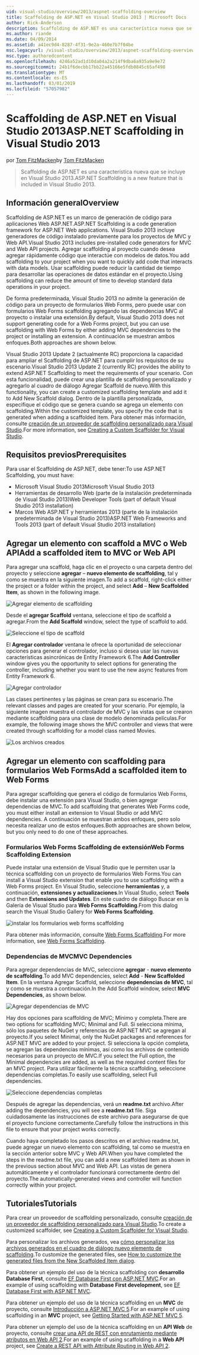 ```yaml
---
uid: visual-studio/overview/2013/aspnet-scaffolding-overview
title: Scaffolding de ASP.NET en Visual Studio 2013 | Microsoft Docs
author: Rick-Anderson
description: Scaffolding de ASP.NET es una característica nueva que se incluye en Visual Studio 2013.
ms.author: riande
ms.date: 04/09/2014
ms.assetid: a41ec9d4-8287-4f31-9e2a-460e7b7f04be
msc.legacyurl: /visual-studio/overview/2013/aspnet-scaffolding-overview
msc.type: authoredcontent
ms.openlocfilehash: 4246a52ad1d10da04a2a214f9dba6a935a9e9e72
ms.sourcegitcommit: 24b1f6decbb17bb22a45166e5fdb0845c65af498
ms.translationtype: MT
ms.contentlocale: es-ES
ms.lasthandoff: 03/01/2019
ms.locfileid: "57057982"
---
```

<a name="aspnet-scaffolding-in-visual-studio-2013"></a><span data-ttu-id="f7d74-103">Scaffolding de ASP.NET en Visual Studio 2013</span><span class="sxs-lookup"><span data-stu-id="f7d74-103">ASP.NET Scaffolding in Visual Studio 2013</span></span>
====================
<span data-ttu-id="f7d74-104">por [Tom FitzMacken](https://github.com/tfitzmac)</span><span class="sxs-lookup"><span data-stu-id="f7d74-104">by [Tom FitzMacken](https://github.com/tfitzmac)</span></span>

> <span data-ttu-id="f7d74-105">Scaffolding de ASP.NET es una característica nueva que se incluye en Visual Studio 2013.</span><span class="sxs-lookup"><span data-stu-id="f7d74-105">ASP.NET Scaffolding is a new feature that is included in Visual Studio 2013.</span></span>


## <a name="overview"></a><span data-ttu-id="f7d74-106">Información general</span><span class="sxs-lookup"><span data-stu-id="f7d74-106">Overview</span></span>

<span data-ttu-id="f7d74-107">Scaffolding de ASP.NET es un marco de generación de código para aplicaciones Web ASP.NET.</span><span class="sxs-lookup"><span data-stu-id="f7d74-107">ASP.NET Scaffolding is a code generation framework for ASP.NET Web applications.</span></span> <span data-ttu-id="f7d74-108">Visual Studio 2013 incluye generadores de código instalado previamente para los proyectos de MVC y Web API.</span><span class="sxs-lookup"><span data-stu-id="f7d74-108">Visual Studio 2013 includes pre-installed code generators for MVC and Web API projects.</span></span> <span data-ttu-id="f7d74-109">Agregar scaffolding al proyecto cuando desea agregar rápidamente código que interactúe con modelos de datos.</span><span class="sxs-lookup"><span data-stu-id="f7d74-109">You add scaffolding to your project when you want to quickly add code that interacts with data models.</span></span> <span data-ttu-id="f7d74-110">Usar scaffolding puede reducir la cantidad de tiempo para desarrollar las operaciones de datos estándar en el proyecto.</span><span class="sxs-lookup"><span data-stu-id="f7d74-110">Using scaffolding can reduce the amount of time to develop standard data operations in your project.</span></span>

<span data-ttu-id="f7d74-111">De forma predeterminada, Visual Studio 2013 no admite la generación de código para un proyecto de formularios Web Forms, pero puede usar con formularios Web Forms scaffolding agregando las dependencias MVC al proyecto o instalar una extensión.</span><span class="sxs-lookup"><span data-stu-id="f7d74-111">By default, Visual Studio 2013 does not support generating code for a Web Forms project, but you can use scaffolding with Web Forms by either adding MVC dependencies to the project or installing an extension.</span></span> <span data-ttu-id="f7d74-112">A continuación se muestran ambos enfoques.</span><span class="sxs-lookup"><span data-stu-id="f7d74-112">Both approaches are shown below.</span></span>

<span data-ttu-id="f7d74-113">Visual Studio 2013 Update 2 (actualmente RC) proporciona la capacidad para ampliar el Scaffolding de ASP.NET para cumplir los requisitos de su escenario.</span><span class="sxs-lookup"><span data-stu-id="f7d74-113">Visual Studio 2013 Update 2 (currently RC) provides the ability to extend ASP.NET Scaffolding to meet the requirements of your scenario.</span></span> <span data-ttu-id="f7d74-114">Con esta funcionalidad, puede crear una plantilla de scaffolding personalizado y agregarlo al cuadro de diálogo Agregar Scaffold de nuevo.</span><span class="sxs-lookup"><span data-stu-id="f7d74-114">With this functionality, you can create a customized scaffolding template and add it to Add New Scaffold dialog.</span></span> <span data-ttu-id="f7d74-115">Dentro de la plantilla personalizada, especifique el código que se genera cuando se agrega un elemento con scaffolding.</span><span class="sxs-lookup"><span data-stu-id="f7d74-115">Within the customized template, you specify the code that is generated when adding a scaffolded item.</span></span> <span data-ttu-id="f7d74-116">Para obtener más información, consulte [creación de un proveedor de scaffolding personalizado para Visual Studio](https://go.microsoft.com/fwlink/p/?LinkId=395029).</span><span class="sxs-lookup"><span data-stu-id="f7d74-116">For more information, see [Creating a Custom Scaffolder for Visual Studio](https://go.microsoft.com/fwlink/p/?LinkId=395029).</span></span>

## <a name="prerequisites"></a><span data-ttu-id="f7d74-117">Requisitos previos</span><span class="sxs-lookup"><span data-stu-id="f7d74-117">Prerequisites</span></span>

<span data-ttu-id="f7d74-118">Para usar el Scaffolding de ASP.NET, debe tener:</span><span class="sxs-lookup"><span data-stu-id="f7d74-118">To use ASP.NET Scaffolding, you must have:</span></span>

- <span data-ttu-id="f7d74-119">Microsoft Visual Studio 2013</span><span class="sxs-lookup"><span data-stu-id="f7d74-119">Microsoft Visual Studio 2013</span></span>
- <span data-ttu-id="f7d74-120">Herramientas de desarrollo Web (parte de la instalación predeterminada de Visual Studio 2013)</span><span class="sxs-lookup"><span data-stu-id="f7d74-120">Web Developer Tools (part of default Visual Studio 2013 installation)</span></span>
- <span data-ttu-id="f7d74-121">Marcos Web ASP.NET y herramientas 2013 (parte de la instalación predeterminada de Visual Studio 2013)</span><span class="sxs-lookup"><span data-stu-id="f7d74-121">ASP.NET Web Frameworks and Tools 2013 (part of default Visual Studio 2013 installation)</span></span>

## <a name="add-a-scaffolded-item-to-mvc-or-web-api"></a><span data-ttu-id="f7d74-122">Agregar un elemento con scaffold a MVC o Web API</span><span class="sxs-lookup"><span data-stu-id="f7d74-122">Add a scaffolded item to MVC or Web API</span></span>

<span data-ttu-id="f7d74-123">Para agregar una scaffold, haga clic en el proyecto o una carpeta dentro del proyecto y seleccione **agregar** – **nuevo elemento de scaffolding**, tal y como se muestra en la siguiente imagen.</span><span class="sxs-lookup"><span data-stu-id="f7d74-123">To add a scaffold, right-click either the project or a folder within the project, and select **Add** – **New Scaffolded Item**, as shown in the following image.</span></span>

![Agregar elemento de scaffolding](aspnet-scaffolding-overview/_static/image1.png)

<span data-ttu-id="f7d74-125">Desde el **agregar Scaffold** ventana, seleccione el tipo de scaffold a agregar.</span><span class="sxs-lookup"><span data-stu-id="f7d74-125">From the **Add Scaffold** window, select the type of scaffold to add.</span></span>

![Seleccione el tipo de scaffold](aspnet-scaffolding-overview/_static/image2.png)

<span data-ttu-id="f7d74-127">El **Agregar controlador** ventana le ofrece la oportunidad de seleccionar opciones para generar el controlador, incluso si desea usar las nuevas características asincrónicas de Entity Framework 6.</span><span class="sxs-lookup"><span data-stu-id="f7d74-127">The **Add Controller** window gives you the opportunity to select options for generating the controller, including whether you want to use the new async features from Entity Framework 6.</span></span>

![Agregar controlador](aspnet-scaffolding-overview/_static/image3.png)

<span data-ttu-id="f7d74-129">Las clases pertinentes y las páginas se crean para su escenario.</span><span class="sxs-lookup"><span data-stu-id="f7d74-129">The relevant classes and pages are created for your scenario.</span></span> <span data-ttu-id="f7d74-130">Por ejemplo, la siguiente imagen muestra el controlador de MVC y las vistas que se crearon mediante scaffolding para una clase de modelo denominada películas.</span><span class="sxs-lookup"><span data-stu-id="f7d74-130">For example, the following image shows the MVC controller and views that were created through scaffolding for a model class named Movies.</span></span>

![Los archivos creados](aspnet-scaffolding-overview/_static/image4.png)

## <a name="add-a-scaffolded-item-to-web-forms"></a><span data-ttu-id="f7d74-132">Agregar un elemento con scaffolding para formularios Web Forms</span><span class="sxs-lookup"><span data-stu-id="f7d74-132">Add a scaffolded item to Web Forms</span></span>

<span data-ttu-id="f7d74-133">Para agregar scaffolding que genera el código de formularios Web Forms, debe instalar una extensión para Visual Studio, o bien agregar dependencias de MVC.</span><span class="sxs-lookup"><span data-stu-id="f7d74-133">To add scaffolding that generates Web Forms code, you must either install an extension to Visual Studio or add MVC dependencies.</span></span> <span data-ttu-id="f7d74-134">A continuación se muestran ambos enfoques, pero solo necesita realizar uno de estos enfoques.</span><span class="sxs-lookup"><span data-stu-id="f7d74-134">Both approaches are shown below, but you only need to do one of these approaches.</span></span>

### <a name="web-forms-scaffolding-extension"></a><span data-ttu-id="f7d74-135">Formularios Web Forms Scaffolding de extensión</span><span class="sxs-lookup"><span data-stu-id="f7d74-135">Web Forms Scaffolding Extension</span></span>

<span data-ttu-id="f7d74-136">Puede instalar una extensión de Visual Studio que le permiten usar la técnica scaffolding con un proyecto de formularios Web Forms.</span><span class="sxs-lookup"><span data-stu-id="f7d74-136">You can install a Visual Studio extension that enable you to use scaffolding with a Web Forms project.</span></span> <span data-ttu-id="f7d74-137">En Visual Studio, seleccione **herramientas** y, a continuación, **extensiones y actualizaciones**.</span><span class="sxs-lookup"><span data-stu-id="f7d74-137">In Visual Studio, select **Tools** and then **Extensions and Updates**.</span></span> <span data-ttu-id="f7d74-138">En este cuadro de diálogo Buscar en la Galería de Visual Studio para **Web Forms Scaffolding**.</span><span class="sxs-lookup"><span data-stu-id="f7d74-138">From this dialog search the Visual Studio Gallery for **Web Forms Scaffolding**.</span></span>

![instalar los formularios web forms scaffolding](aspnet-scaffolding-overview/_static/image5.png)

<span data-ttu-id="f7d74-140">Para obtener más información, consulte [Web Forms Scaffolding](https://go.microsoft.com/fwlink/p/?LinkId=396478).</span><span class="sxs-lookup"><span data-stu-id="f7d74-140">For more information, see [Web Forms Scaffolding](https://go.microsoft.com/fwlink/p/?LinkId=396478).</span></span>

### <a name="mvc-dependencies"></a><span data-ttu-id="f7d74-141">Dependencias de MVC</span><span class="sxs-lookup"><span data-stu-id="f7d74-141">MVC Dependencies</span></span>

<span data-ttu-id="f7d74-142">Para agregar dependencias de MVC, seleccione **agregar** - **nuevo elemento de scaffolding**.</span><span class="sxs-lookup"><span data-stu-id="f7d74-142">To add MVC dependencies, select **Add** - **New Scaffolded Item**.</span></span> <span data-ttu-id="f7d74-143">En la ventana Agregar Scaffold, seleccione **dependencias de MVC**, tal y como se muestra a continuación.</span><span class="sxs-lookup"><span data-stu-id="f7d74-143">In the Add Scaffold window, select **MVC Dependencies**, as shown below.</span></span>

![Agregar dependencias de MVC](aspnet-scaffolding-overview/_static/image6.png)

<span data-ttu-id="f7d74-145">Hay dos opciones para scaffolding de MVC; Mínimo y completa.</span><span class="sxs-lookup"><span data-stu-id="f7d74-145">There are two options for scaffolding MVC; Minimal and Full.</span></span> <span data-ttu-id="f7d74-146">Si selecciona mínima, sólo los paquetes de NuGet y referencias de ASP.NET MVC se agregan al proyecto.</span><span class="sxs-lookup"><span data-stu-id="f7d74-146">If you select Minimal, only the NuGet packages and references for ASP.NET MVC are added to your project.</span></span> <span data-ttu-id="f7d74-147">Si selecciona la opción completa, se agregan las dependencias mínimas, así como los archivos de contenido necesarios para un proyecto de MVC.</span><span class="sxs-lookup"><span data-stu-id="f7d74-147">If you select the Full option, the Minimal dependencies are added, as well as the required content files for an MVC project.</span></span> <span data-ttu-id="f7d74-148">Para utilizar fácilmente la técnica scaffolding, seleccione dependencias completas.</span><span class="sxs-lookup"><span data-stu-id="f7d74-148">To easily use scaffolding, select Full dependencies.</span></span>

![Seleccione dependencias completas](aspnet-scaffolding-overview/_static/image7.png)

<span data-ttu-id="f7d74-150">Después de agregar las dependencias, verá un **readme.txt** archivo.</span><span class="sxs-lookup"><span data-stu-id="f7d74-150">After adding the dependencies, you will see a **readme.txt** file.</span></span> <span data-ttu-id="f7d74-151">Siga cuidadosamente las instrucciones de este archivo para asegurarse de que el proyecto funcione correctamente.</span><span class="sxs-lookup"><span data-stu-id="f7d74-151">Carefully follow the instructions in this file to ensure that your project works correctly.</span></span>

<span data-ttu-id="f7d74-152">Cuando haya completado los pasos descritos en el archivo readme.txt, puede agregar un nuevo elemento con scaffolding, tal como se muestra en la sección anterior sobre MVC y Web API.</span><span class="sxs-lookup"><span data-stu-id="f7d74-152">When you have completed the steps in the readme.txt file, you can add a new scaffolded item as shown in the previous section about MVC and Web API.</span></span> <span data-ttu-id="f7d74-153">Las vistas de genera automáticamente y el controlador funcionará correctamente dentro del proyecto.</span><span class="sxs-lookup"><span data-stu-id="f7d74-153">The automatically-generated views and controller will function correctly within your project.</span></span>

## <a name="tutorials"></a><span data-ttu-id="f7d74-154">Tutoriales</span><span class="sxs-lookup"><span data-stu-id="f7d74-154">Tutorials</span></span>

<span data-ttu-id="f7d74-155">Para crear un proveedor de scaffolding personalizado, consulte [creación de un proveedor de scaffolding personalizado para Visual Studio](https://go.microsoft.com/fwlink/p/?LinkId=395029).</span><span class="sxs-lookup"><span data-stu-id="f7d74-155">To create a customized scaffolder, see [Creating a Custom Scaffolder for Visual Studio](https://go.microsoft.com/fwlink/p/?LinkId=395029).</span></span>

<span data-ttu-id="f7d74-156">Para personalizar los archivos generados, vea [cómo personalizar los archivos generados en el cuadro de diálogo nuevo elemento de scaffolding](https://blogs.msdn.com/b/webdev/archive/2013/12/26/how-to-customize-the-generated-files-from-the-new-scaffolded-item-dialog.aspx).</span><span class="sxs-lookup"><span data-stu-id="f7d74-156">To customize the generated files, see [How to customize the generated files from the New Scaffolded Item dialog](https://blogs.msdn.com/b/webdev/archive/2013/12/26/how-to-customize-the-generated-files-from-the-new-scaffolded-item-dialog.aspx).</span></span>

<span data-ttu-id="f7d74-157">Para obtener un ejemplo del uso de la técnica scaffolding con **desarrollo Database First**, consulte [EF Database First con ASP.NET MVC](../../../mvc/overview/getting-started/database-first-development/setting-up-database.md).</span><span class="sxs-lookup"><span data-stu-id="f7d74-157">For an example of using scaffolding with **Database First development**, see [EF Database First with ASP.NET MVC](../../../mvc/overview/getting-started/database-first-development/setting-up-database.md).</span></span>

<span data-ttu-id="f7d74-158">Para obtener un ejemplo del uso de la técnica scaffolding en un **MVC** de proyecto, consulte [Introducción a ASP.NET MVC 5](../../../mvc/overview/getting-started/introduction/getting-started.md).</span><span class="sxs-lookup"><span data-stu-id="f7d74-158">For an example of using scaffolding in an **MVC** project, see [Getting Started with ASP.NET MVC 5](../../../mvc/overview/getting-started/introduction/getting-started.md).</span></span>

<span data-ttu-id="f7d74-159">Para obtener un ejemplo del uso de la técnica scaffolding en un **API Web** de proyecto, consulte [crear una API de REST con enrutamiento mediante atributos en Web API 2](../../../web-api/overview/web-api-routing-and-actions/create-a-rest-api-with-attribute-routing.md).</span><span class="sxs-lookup"><span data-stu-id="f7d74-159">For an example of using scaffolding in a **Web API** project, see [Create a REST API with Attribute Routing in Web API 2](../../../web-api/overview/web-api-routing-and-actions/create-a-rest-api-with-attribute-routing.md).</span></span>
